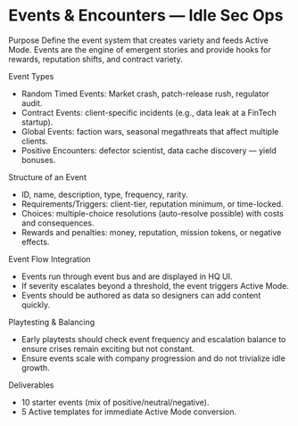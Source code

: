 # Events & Encounters — Idle Sec Ops

Purpose
Define the event system that creates variety and feeds Active Mode. Events are the engine of emergent stories and provide hooks for rewards, reputation shifts, and contract variety.

Event Types
- Random Timed Events: Market crash, patch-release rush, regulator audit.
- Contract Events: client-specific incidents (e.g., data leak at a FinTech startup).
- Global Events: faction wars, seasonal megathreats that affect multiple clients.
- Positive Encounters: defector scientist, data cache discovery — yield bonuses.

Structure of an Event
- ID, name, description, type, frequency, rarity.
- Requirements/Triggers: client-tier, reputation minimum, or time-locked.
- Choices: multiple-choice resolutions (auto-resolve possible) with costs and consequences.
- Rewards and penalties: money, reputation, mission tokens, or negative effects.

Event Flow Integration
- Events run through event bus and are displayed in HQ UI.
- If severity escalates beyond a threshold, the event triggers Active Mode.
- Events should be authored as data so designers can add content quickly.

Playtesting & Balancing
- Early playtests should check event frequency and escalation balance to ensure crises remain exciting but not constant.
- Ensure events scale with company progression and do not trivialize idle growth.

Deliverables
- 10 starter events (mix of positive/neutral/negative).
- 5 Active templates for immediate Active Mode conversion.
